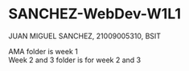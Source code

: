# SANCHEZ-WebDev-W1L1
JUAN MIGUEL SANCHEZ, 21009005310, BSIT

AMA folder is week 1 <br>
Week 2 and 3 folder is for week 2 and 3
